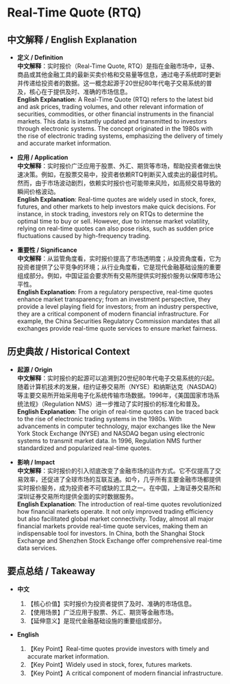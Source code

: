 # Real-Time Quote (RTQ)

## 中文解释 / English Explanation

* **定义 / Definition**  
  **中文解释**：实时报价（Real-Time Quote, RTQ）是指在金融市场中，证券、商品或其他金融工具的最新买卖价格和交易量等信息，通过电子系统即时更新并传递给投资者的数据。这一概念起源于20世纪80年代电子交易系统的普及，核心在于提供及时、准确的市场信息。  
  **English Explanation**: A Real-Time Quote (RTQ) refers to the latest bid and ask prices, trading volumes, and other relevant information of securities, commodities, or other financial instruments in the financial markets. This data is instantly updated and transmitted to investors through electronic systems. The concept originated in the 1980s with the rise of electronic trading systems, emphasizing the delivery of timely and accurate market information.

* **应用 / Application**  
  **中文解释**：实时报价广泛应用于股票、外汇、期货等市场，帮助投资者做出快速决策。例如，在股票交易中，投资者依赖RTQ判断买入或卖出的最佳时机。然而，由于市场波动剧烈，依赖实时报价也可能带来风险，如高频交易导致的瞬间价格波动。  
  **English Explanation**: Real-time quotes are widely used in stock, forex, futures, and other markets to help investors make quick decisions. For instance, in stock trading, investors rely on RTQs to determine the optimal time to buy or sell. However, due to intense market volatility, relying on real-time quotes can also pose risks, such as sudden price fluctuations caused by high-frequency trading.

* **重要性 / Significance**  
  **中文解释**：从监管角度看，实时报价提高了市场透明度；从投资角度看，它为投资者提供了公平竞争的环境；从行业角度看，它是现代金融基础设施的重要组成部分。例如，中国证监会要求所有交易所提供实时报价服务以保障市场公平性。  
  **English Explanation**: From a regulatory perspective, real-time quotes enhance market transparency; from an investment perspective, they provide a level playing field for investors; from an industry perspective, they are a critical component of modern financial infrastructure. For example, the China Securities Regulatory Commission mandates that all exchanges provide real-time quote services to ensure market fairness.

## 历史典故 / Historical Context

* **起源 / Origin**  
  **中文解释**：实时报价的起源可以追溯到20世纪80年代电子交易系统的兴起。随着计算机技术的发展，纽约证券交易所（NYSE）和纳斯达克（NASDAQ）等主要交易所开始采用电子化系统传输市场数据。1996年，《美国国家市场系统法规》（Regulation NMS）进一步推动了实时报价的标准化和普及。  
  **English Explanation**: The origin of real-time quotes can be traced back to the rise of electronic trading systems in the 1980s. With advancements in computer technology, major exchanges like the New York Stock Exchange (NYSE) and NASDAQ began using electronic systems to transmit market data. In 1996, Regulation NMS further standardized and popularized real-time quotes.

* **影响 / Impact**  
  **中文解释**：实时报价的引入彻底改变了金融市场的运作方式。它不仅提高了交易效率，还促进了全球市场的互联互通。如今，几乎所有主要金融市场都提供实时报价服务，成为投资者不可或缺的工具之一。在中国，上海证券交易所和深圳证券交易所均提供全面的实时数据服务。  
  **English Explanation**: The introduction of real-time quotes revolutionized how financial markets operate. It not only improved trading efficiency but also facilitated global market connectivity. Today, almost all major financial markets provide real-time quote services, making them an indispensable tool for investors. In China, both the Shanghai Stock Exchange and Shenzhen Stock Exchange offer comprehensive real-time data services.

## 要点总结 / Takeaway

* **中文**  
  1. 【核心价值】实时报价为投资者提供了及时、准确的市场信息。
  2. 【使用场景】广泛应用于股票、外汇、期货等金融市场。
  3. 【延伸意义】是现代金融基础设施的重要组成部分。

* **English**  
  1. 【Key Point】Real-time quotes provide investors with timely and accurate market information.
  2. 【Key Point】Widely used in stock, forex, futures markets.
  3. 【Key Point】A critical component of modern financial infrastructure.